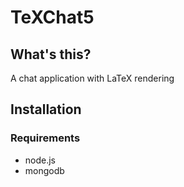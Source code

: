 # TeXChat5

## What's this?

A chat application with LaTeX rendering

## Installation

### Requirements

* node.js
* mongodb
